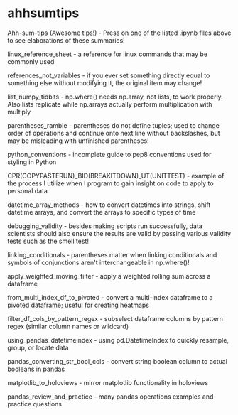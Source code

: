 # ahhsumtips
Ahh-sum-tips (Awesome tips!) - Press on one of the listed .ipynb files above to see elaborations of these summaries!

linux_reference_sheet - a reference for linux commands that may be commonly used

references_not_variables - if you ever set something directly equal to something else without modifying it, the original item may change!

list_numpy_tidbits - np.where() needs np.array, not lists, to work properly. Also  lists replicate while np.arrays actually perform multiplication with multiply

parentheses_ramble - parentheses do not define tuples; used to change order of operations and continue onto next line without backslashes, but may be misleading with unfinished parentheses!

python_conventions - incomplete guide to pep8 conventions used for styling in Python

CPR(COPYPASTERUN)_BID(BREAKITDOWN)_UT(UNITTEST) - example of the process I utilize when I program to gain insight on code to apply to personal data

datetime_array_methods - how to convert datetimes into strings, shift datetime arrays, and convert the arrays to specific types of time

debugging_validity - besides making scripts run successfully, data scientists should also ensure the results are valid by passing various validity tests such as the smell test!

linking_conditionals - parentheses matter when linking conditionals and symbols of conjunctions aren't interchangeable in np.where()!

apply_weighted_moving_filter - apply a weighted rolling sum across a dataframe

from_multi_index_df_to_pivoted - convert a multi-index dataframe to a pivoted dataframe; useful for creating heatmaps

filter_df_cols_by_pattern_regex - subselect dataframe columns by pattern regex (similar column names or wildcard)

using_pandas_datetimeindex - using pd.DatetimeIndex to quickly resample, group, or locate data

pandas_converting_str_bool_cols - convert string boolean column to actual booleans in pandas

matplotlib_to_holoviews - mirror matplotlib functionality in holoviews

pandas_review_and_practice - many pandas operations examples and practice questions
